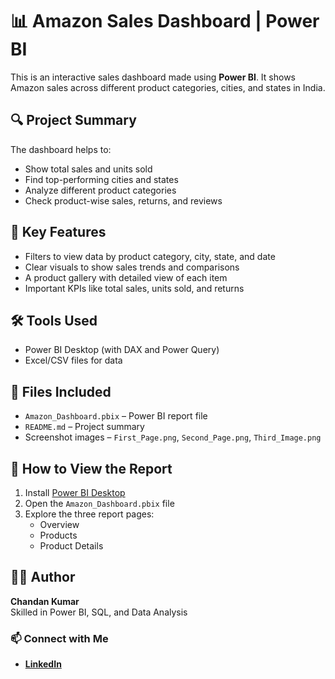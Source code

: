 # 📊 Amazon Sales Dashboard | Power BI

This is an interactive sales dashboard made using **Power BI**. It shows Amazon sales across different product categories, cities, and states in India.

## 🔍 Project Summary

The dashboard helps to:
- Show total sales and units sold
- Find top-performing cities and states
- Analyze different product categories
- Check product-wise sales, returns, and reviews

## 📌 Key Features

- Filters to view data by product category, city, state, and date
- Clear visuals to show sales trends and comparisons
- A product gallery with detailed view of each item
- Important KPIs like total sales, units sold, and returns

## 🛠️ Tools Used

- Power BI Desktop (with DAX and Power Query)
- Excel/CSV files for data

## 📁 Files Included

- `Amazon_Dashboard.pbix` – Power BI report file
- `README.md` – Project summary
- Screenshot images – `First_Page.png`, `Second_Page.png`, `Third_Image.png`

## 🚀 How to View the Report

1. Install [Power BI Desktop](https://powerbi.microsoft.com)
2. Open the `Amazon_Dashboard.pbix` file
3. Explore the three report pages:
   - Overview
   - Products
   - Product Details

## 👨‍💼 Author

**Chandan Kumar**  
Skilled in Power BI, SQL, and Data Analysis

### 📫 Connect with Me
- **[LinkedIn](https://www.linkedin.com/in/chandan-kumar-professional)**
